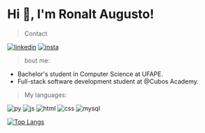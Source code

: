 # Hi 👋, I'm Ronalt Augusto! 
>Contact

[![linkedin](https://img.shields.io/badge/LinkedIn-0077B5?style=for-the-badge&logo=linkedin&logoColor=white)](https://www.linkedin.com/in/ronalt-augusto-66202b24b/)
[![insta](https://img.shields.io/badge/Instagram-E4405F?style=for-the-badge&logo=instagram&logoColor=white)](https://www.instagram.com/ronalt_augusto/)


>bout me:

* Bachelor's student in Computer Science at UFAPE.
* Full-stack software development student at @Cubos Academy.
> My languages:

![py](https://img.icons8.com/color/50/python--v1.png)
![js](https://img.icons8.com/color/50/javascript--v1.png)
![html](https://img.icons8.com/color/50/html-5--v1.png)
![css](https://img.icons8.com/color/50/css3.png)
![mysql](https://img.icons8.com/color/50/mysql-logo.png)

[![Top Langs](https://github-readme-stats.vercel.app/api/top-langs/?username=Ronalt4cs&layout=compact)](https://github.com/Ronalt4cs/github-readme-stats)











